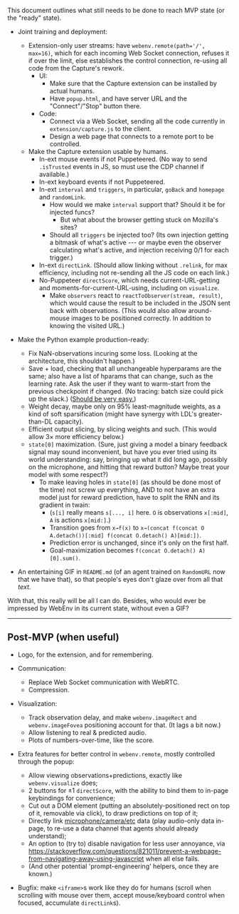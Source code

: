 This document outlines what still needs to be done to reach MVP state (or the "ready" state).

- Joint training and deployment:
	- Extension-only user streams: have `webenv.remote(path='/', max=16)`, which for each incoming Web Socket connection, refuses it if over the limit, else establishes the control connection, re-using all code from the Capture's rework.
        - UI:
            - Make sure that the Capture extension can be installed by actual humans.
            - Have `popup.html`, and have server URL and the "Connect"/"Stop" button there.
        - Code:
            - Connect via a Web Socket, sending all the code currently in `extension/capture.js` to the client.
            - Design a web page that connects to a remote port to be controlled.
    - Make the Capture extension usable by humans.
        - In-ext mouse events if not Puppeteered. (No way to send `.isTrusted` events in JS, so must use the CDP channel if available.)
        - In-ext keyboard events if not Puppeteered.
        - In-ext `interval` and `triggers`, in particular, `goBack` and `homepage` and `randomLink`.
            - How would we make `interval` support that? Should it be for injected funcs?
                - But what about the browser getting stuck on Mozilla's sites?
            - Should all `triggers` be injected too? (Its own injection getting a bitmask of what's active --- or maybe even the observer calculating what's active, and injection receiving 0/1 for each trigger.)
        - In-ext `directLink`. (Should allow linking without `.relink`, for max efficiency, including not re-sending all the JS code on each link.)
        - No-Puppeteer `directScore`, which needs current-URL-getting and moments-for-current-URL-using, including on `visualize`.
            - Make `observers` react to `reactToObserver(stream, result)`, which would cause the result to be included in the JSON sent back with observations. (This would also allow around-mouse images to be positioned correctly. In addition to knowing the visited URL.)

- Make the Python example production-ready:
    - Fix NaN-observations incuring some loss. (Looking at the architecture, this shouldn't happen.)
    - Save + load, checking that all unchangeable hyperparams are the same; also have a list of hparams that can change, such as the learning rate. Ask the user if they want to warm-start from the previous checkpoint if changed. (No tracing: batch size could pick up the slack.) ([Should be very easy.](https://pytorch.org/tutorials/beginner/saving_loading_models.html))
    - Weight decay, maybe only on 95% least-magnitude weights, as a kind of soft sparsification (might have synergy with LDL's greater-than-DL capacity).
    - Efficient output slicing, by slicing weights and such. (This would allow 3× more efficiency below.)
    - `state[0]` maximization. (Sure, just giving a model a binary feedback signal may sound inconvenient, but have you ever tried using its world understanding: say, bringing up what it did long ago, possibly on the microphone, and hitting that reward button? Maybe treat your model with some respect?)
        - To make leaving holes in `state[0]` (as should be done most of the time) not screw up everything, AND to not have an extra model just for reward prediction, have to split the RNN and its gradient in twain:
            - (`s[i]` really means `s[..., i]` here. `O` is observations `x[:mid]`, `A` is actions `x[mid:]`.)
            - Transition goes from `x→f(x)` to `x→(concat f(concat O A.detach())[:mid] f(concat O.detach() A)[mid:])`.
            - Prediction error is unchanged, since it's only on the first half.
            - Goal-maximization becomes `f(concat O.detach() A)[0].sum()`.

- An entertaining GIF in `README.md` (of an agent trained on `RandomURL` now that we have that), so that people's eyes don't glaze over from all that *text*.

With that, this really will be all I can do. Besides, who would ever be impressed by WebEnv in its current state, without even a GIF?

---

## Post-MVP (when useful)

- Logo, for the extension, and for remembering.

- Communication:
    - Replace Web Socket communication with WebRTC.
    - Compression.

- Visualization:
    - Track observation delay, and make `webenv.imageRect` and `webenv.imageFovea` positioning account for that. (It lags a bit now.)
    - Allow listening to real & predicted audio.
    - Plots of numbers-over-time, like the score.

- Extra features for better control in `webenv.remote`, mostly controlled through the popup:
    - Allow viewing observations+predictions, exactly like `webenv.visualize` does;
    - 2 buttons for ±1 `directScore`, with the ability to bind them to in-page keybindings for convenience;
    - Cut out a DOM element (putting an absolutely-positioned rect on top of it, removable via click), to draw predictions on top of it;
    - Directly link [microphone/camera/etc](https://developer.mozilla.org/en-US/docs/Web/API/Media_Streams_API) data (play audio-only data in-page, to re-use a data channel that agents should already understand);
    - An option to (try to) disable navigation for less user annoyance, via https://stackoverflow.com/questions/821011/prevent-a-webpage-from-navigating-away-using-javascript when all else fails.
    - (And other potential 'prompt-engineering' helpers, once they are known.)

- Bugfix: make `<iframe>`s work like they do for humans (scroll when scrolling with mouse over them, accept mouse/keyboard control when focused, accumulate `directLink`s).